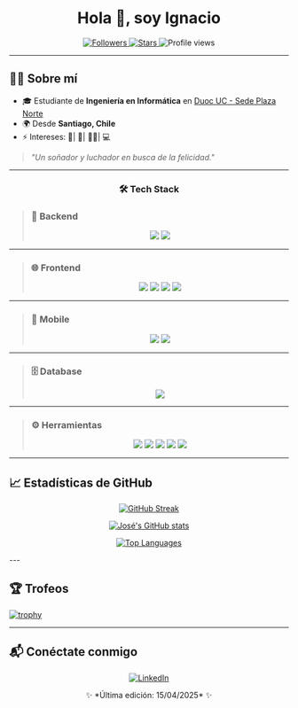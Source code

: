 <h1 align="center">Hola 👋, soy Ignacio</h1>
<p align="center">
  <a href="https://github.com/IgnacioEspinosa-ist">
    <img src="https://img.shields.io/github/followers/IgnacioEspinosa-ist?style=social" alt="Followers" />
  </a>
  <a href="https://github.com/IgnacioEspinosa-ist">
    <img src="https://img.shields.io/github/stars/IgnacioEspinosa-ist?style=social" alt="Stars" />
  </a>
  <img src="https://komarev.com/ghpvc/?username=IgnacioEspinosa-ist&style=flat-square&color=blue" alt="Profile views" />
</p>

---

## 👨‍💻 Sobre mí

- 🎓 Estudiante de **Ingeniería en Informática** en [Duoc UC - Sede Plaza Norte](https://www.duoc.cl/sedes/plaza-norte/)  
- 🌍 Desde **Santiago, Chile**  
- ⚡ Intereses: 🍕| 🥊| 🚴‍♂️| 💻  

> *"Un soñador y luchador en busca de la felicidad."*

---

<h3 align="center">🛠️ Tech Stack</h3>

> ### 🐍 Backend  
> <p align="center">
>   <img src="https://img.shields.io/badge/Python-14354C?style=for-the-badge&logo=python&logoColor=white"/>
>   <img src="https://img.shields.io/badge/Django-092E20?style=for-the-badge&logo=django&logoColor=white"/>
> </p>

---

> ### 🌐 Frontend  
> <p align="center">
>   <img src="https://img.shields.io/badge/HTML5-E34F26?style=for-the-badge&logo=html5&logoColor=white"/>
>   <img src="https://img.shields.io/badge/CSS3-239120?style=for-the-badge&logo=css3&logoColor=white"/>
>   <img src="https://img.shields.io/badge/JavaScript-323330?style=for-the-badge&logo=javascript&logoColor=F7DF1E"/>
>   <img src="https://img.shields.io/badge/Angular-DD0031?style=for-the-badge&logo=angular&logoColor=white"/>
> </p>

---

> ### 📱 Mobile  
> <p align="center">
>   <img src="https://img.shields.io/badge/Android_Studio-3DDC84?style=for-the-badge&logo=android&logoColor=white"/>
>   <img src="https://img.shields.io/badge/Ionic-3880FF?style=for-the-badge&logo=ionic&logoColor=white"/>
> </p>

---

> ### 🗄️ Database  
> <p align="center">
>   <img src="https://img.shields.io/badge/Oracle_SQL-F80000?style=for-the-badge&logo=oracle&logoColor=white"/>
> </p>

---

> ### ⚙️ Herramientas  
> <p align="center">
>   <img src="https://img.shields.io/badge/Git-F05032?style=for-the-badge&logo=git&logoColor=white"/>
>   <img src="https://img.shields.io/badge/GitHub-100000?style=for-the-badge&logo=github&logoColor=white"/>
>   <img src="https://img.shields.io/badge/Visual_Studio_Code-007ACC?style=for-the-badge&logo=visual-studio-code&logoColor=white"/>
>   <img src="https://img.shields.io/badge/WordPress-21759B?style=for-the-badge&logo=wordpress&logoColor=white"/>
>   <img src="https://img.shields.io/badge/Godot-478CBF?style=for-the-badge&logo=godot-engine&logoColor=white"/>
> </p>

---

## 📈 Estadísticas de GitHub
<p align="center">
  <a href="https://git.io/streak-stats">
    <img src="https://github-readme-streak-stats.herokuapp.com?user=IgnacioEspinosa-ist&theme=algolia" alt="GitHub Streak" />
  </a>
</p>

<p align="center">
  <a href="https://github.com/IgnacioEspinosa-ist/github-readme-stats">
    <img src="https://github-readme-stats.vercel.app/api?username=IgnacioEspinosa-ist&theme=algolia" alt="José's GitHub stats" />
  </a>
</p>

<p align="center">
  <a href="https://github.com/IgnacioEspinosa-ist/github-readme-stats">
    <img src="https://github-readme-stats.vercel.app/api/top-langs/?username=IgnacioEspinosa-ist&layout=compact&theme=algolia" alt="Top Languages" />
  </a>
</p>
---

## 🏆 Trofeos

  [![trophy](https://github-profile-trophy.vercel.app/?username=IgnacioEspinosa-ist&theme=algolia)](https://github.com/IgnacioEspinosa-ist/github-profile-trophy)

---

## 📬 Conéctate conmigo

<p align="center">
  <a href="https://www.youtube.com/watch?v=QX43QTYyV-8&pp=ygUJI3lhb3JlY29k" target="_blank">
    <img src="https://img.shields.io/badge/LinkedIn-0A66C2?style=for-the-badge&logo=linkedin&logoColor=white" alt="LinkedIn"/>
  </a>
 
<p align="center">
  ✨ *Última edición: 15/04/2025* ✨
</p>
